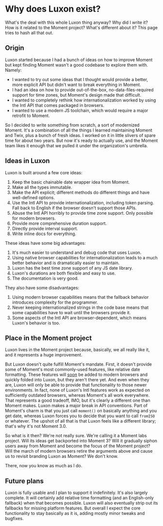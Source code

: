 # Why does Luxon exist?

What's the deal with this whole Luxon thing anyway? Why did I write it? How is it related to the Moment project? What's different about it? This page tries to hash all that out.

## Origin

Luxon started because I had a bunch of ideas on how to improve Moment but kept finding Moment wasn't a good codebase to explore them with. Namely:

 * I wanted to try out some ideas that I thought would provide a better, more explicit API but didn't want to break everything in Moment.
 * I had an idea on how to provide out-of-the-box, no-data-files-required support for time zones, but Moment's design made that difficult.
 * I wanted to completely rethink how internationalization worked by using the Intl API that comes packaged in browsers.
 * I wanted to use a modern JS toolchain, which would require a major retrofit to Moment.

So I decided to write something from scratch, a sort of modernized Moment. It's a combination of all the things I learned maintaining Moment and Twix, plus a bunch of fresh ideas. I worked on it in little slivers of spare time for about two years. But now it's ready to actually use, and the Moment team likes it enough that we pulled it under the organization's umbrella.

## Ideas in Luxon

Luxon is built around a few core ideas:

 1. Keep the basic chainable date wrapper idea from Moment.
 1. Make all the types immutable.
 1. Make the API explicit; different methods do different things and have well-defined options.
 1. Use the Intl API to provide internationalization, including token parsing. Fall back to English if the browser doesn't support those APIs.
 1. Abuse the Intl API horribly to provide time zone support. Only possible for modern browsers.
 1. Provide more comprehensive duration support.
 1. Directly provide interval support.
 1. Write inline docs for everything.

These ideas have some big advantages:

 1. It's much easier to understand and debug code that uses Luxon.
 1. Using native browser capabilities for internationalization leads to a much better behavior and is dramatically easier to maintain.
 1. Luxon has the best time zone support of any JS date library.
 1. Luxon's durations are both flexible and easy to use.
 1. The documentation is very good.

They also have some disadvantages:

 1. Using modern browser capabilities means that the fallback behavior introduces complexity for the programmer.
 1. Never keeping internationalized strings in the code base means that some capabilities have to wait until the browsers provide it.
 1. Some aspects of the Intl API are browser-dependent, which means Luxon's behavior is too.

## Place in the Moment project

Luxon lives in the Moment project because, basically, we all really like it, and it represents a huge improvement.

But Luxon doesn't quite fulfill Moment's mandate. First, it doesn't provide some of Moment's most commonly-used features, like relative date formatting. These features will [soon](https://github.com/tc39/proposal-intl-relative-time) be added to modern browsers and quickly folded into Luxon, but they aren't there yet. And even when they are, Luxon will only be able to provide that functionality to those newer environments. In fact, none of Luxon's Intl features work as expected on sufficiently outdated browsers, whereas Moment's all work everywhere. That represents a good tradeoff, IMO, but it's clearly a different one than Moment makes. Luxon makes a major break in API conventions. Part of Moment's charm is that you just call `moment()` on basically anything and you get date, whereas Luxon forces you to decide that you want to call `fromISO` or whatever. The upshot of all that is that Luxon feels like a different library; that's why it's not Moment 3.0.

So what is it then? We're not really sure. We're calling it a Moment labs project. Will its ideas get backported into Moment 3? Will it gradually siphon users away from Moment and become the focus of the Moment project? Will the march of modern browsers retire the arguments above and cause us to revisit branding Luxon as Moment? We don't know.

There, now you know as much as I do.

## Future plans

Luxon is fully usable and I plan to support it indefinitely. It's also largely complete. It will certainly add relative time formatting (and an English-only fallback) when that becomes possible. Luxon will also eventually strip out its fallbacks for missing platform features. But overall I expect the core functionality to stay basically as it is, adding mostly minor tweaks and bugfixes.

